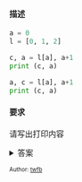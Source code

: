 
#### 描述

```python
a = 0
l = [0, 1, 2]

c, a = l[a], a+1
print (c, a)

a, c = l[a], a+1
print (c, a)
```

#### 要求
请写出打印内容


<details>
<summary>答案</summary>

```
In [1]: a = 0

In [2]: l = [0, 1, 2]

In [3]: c, a = l[a], a+1

In [4]: print (c, a)
0 1

In [5]: a, c = l[a], a+1

In [6]: print (c, a)
2 1
```

</details>


<font size=1.5>Author: [twfb](https://github.com/dhgdhg)</font> 
